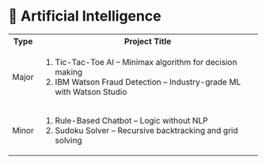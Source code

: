 # 🧠 Artificial Intelligence
<table>
  <tr>
    <th>Type</th>
    <th>Project Title</th>
  </tr>
  <tr>
    <td>Major</td>
    <td>
      <ol>
        <li>Tic-Tac-Toe AI – Minimax algorithm for decision making</li>
        <li>IBM Watson Fraud Detection – Industry-grade ML with Watson Studio</li>
      </ol>
    </td>
  </tr>
  <tr>
    <td>Minor</td>
    <td>
      <ol>
        <li>Rule-Based Chatbot – Logic without NLP</li>
        <li>Sudoku Solver – Recursive backtracking and grid solving</li>
      </ol>
    </td>
  </tr>
</table>
